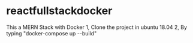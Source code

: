 # reactfullstackdocker

This a MERN Stack with Docker
1,	Clone the project in ubuntu 18.04
2,	By typing "docker-compose up --build"
